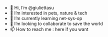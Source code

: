- 👋 Hi, I’m @giuliettasu
- 👀 I’m interested in pets, nature & tech
- 🌱 I’m currently learning net-sys-op
- 💞️ I’m looking to collaborate to save the world
- 📫 How to reach me : here if you want

<!---
giuliettasu/giuliettasu is a ✨ special ✨ repository because its `README.md` (this file) appears on your GitHub profile.
You can click the Preview link to take a look at your changes.
--->
